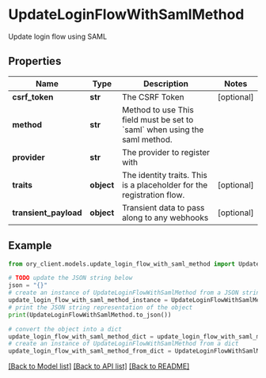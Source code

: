 # UpdateLoginFlowWithSamlMethod

Update login flow using SAML

## Properties

Name | Type | Description | Notes
------------ | ------------- | ------------- | -------------
**csrf_token** | **str** | The CSRF Token | [optional] 
**method** | **str** | Method to use  This field must be set to &#x60;saml&#x60; when using the saml method. | 
**provider** | **str** | The provider to register with | 
**traits** | **object** | The identity traits. This is a placeholder for the registration flow. | [optional] 
**transient_payload** | **object** | Transient data to pass along to any webhooks | [optional] 

## Example

```python
from ory_client.models.update_login_flow_with_saml_method import UpdateLoginFlowWithSamlMethod

# TODO update the JSON string below
json = "{}"
# create an instance of UpdateLoginFlowWithSamlMethod from a JSON string
update_login_flow_with_saml_method_instance = UpdateLoginFlowWithSamlMethod.from_json(json)
# print the JSON string representation of the object
print(UpdateLoginFlowWithSamlMethod.to_json())

# convert the object into a dict
update_login_flow_with_saml_method_dict = update_login_flow_with_saml_method_instance.to_dict()
# create an instance of UpdateLoginFlowWithSamlMethod from a dict
update_login_flow_with_saml_method_from_dict = UpdateLoginFlowWithSamlMethod.from_dict(update_login_flow_with_saml_method_dict)
```
[[Back to Model list]](../README.md#documentation-for-models) [[Back to API list]](../README.md#documentation-for-api-endpoints) [[Back to README]](../README.md)


